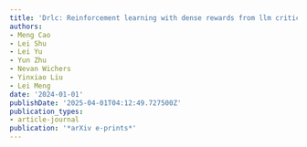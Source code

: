 ```yaml
---
title: 'Drlc: Reinforcement learning with dense rewards from llm critic'
authors:
- Meng Cao
- Lei Shu
- Lei Yu
- Yun Zhu
- Nevan Wichers
- Yinxiao Liu
- Lei Meng
date: '2024-01-01'
publishDate: '2025-04-01T04:12:49.727500Z'
publication_types:
- article-journal
publication: '*arXiv e-prints*'
---
```

